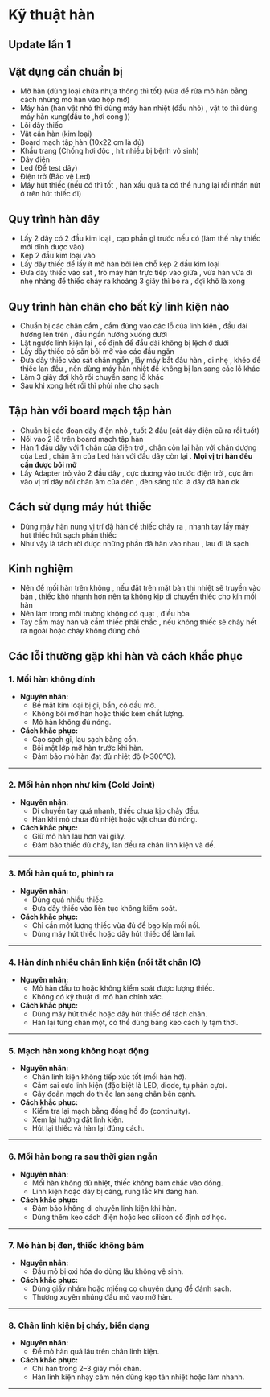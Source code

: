 # Kỹ thuật hàn

## Update lần 1

## Vật dụng cần chuẩn bị

- Mỡ hàn (dùng loại chứa nhựa thông thì tốt) (vừa để rửa mỏ hàn bằng cách nhúng mỏ hàn vào hộp mỡ)
- Máy hàn (hàn vật nhỏ thì dùng máy hàn nhiệt (đầu nhỏ) , vật to thì dùng máy hàn xung(đầu to ,hơi cong ))
- Lõi dây thiếc
- Vật cần hàn (kim loại)
- Board mạch tập hàn (10x22 cm là đủ)
- Khẩu trang (Chống hơi độc , hít nhiều bị bệnh vô sinh)
- Dây điện
- Led (Để test dây)
- Điện trở (Bảo vệ Led)
- Máy hút thiếc (nếu có thì tốt , hàn xấu quá ta có thể nung lại rồi nhấn nút ở trên hút thiếc đi)

## Quy trình hàn dây

- Lấy 2 dây có 2 đầu kim loại , cạo phần gỉ trước nếu có (làm thế này thiếc mới dính được vào)
- Kẹp 2 đầu kim loại vào
- Lấy dây thiếc để lấy ít mỡ hàn bôi lên chỗ kẹp 2 đầu kim loại
- Đưa dây thiếc vào sát , trỏ máy hàn trực tiếp vào giữa , vừa hàn vừa di nhẹ nhàng để thiếc chảy ra khoảng 3 giây thì bỏ ra , đợi khô là xong

## Quy trình hàn chân cho bất kỳ linh kiện nào

- Chuẩn bị các chân cắm , cắm đúng vào các lỗ của linh kiện , đầu dài hướng lên trên , đầu ngắn hướng xuống dưới
- Lật ngược linh kiện lại , cố định để đầu dài không bị lệch ở dưới
- Lấy dây thiếc có sẵn bôi mỡ vào các đầu ngắn
- Đưa dây thiếc vào sát chân ngắn , lấy máy bắt đầu hàn , di nhẹ , khéo để thiếc lan đều , nên dùng máy hàn nhiệt để không bị lan sang các lỗ khác
- Làm 3 giây đợi khô rồi chuyển sang lỗ khác
- Sau khi xong hết rồi thì phủi nhẹ cho sạch

## Tập hàn với board mạch tập hàn

- Chuẩn bị các đoạn dây điện nhỏ , tuốt 2 đầu (cắt dây điện cũ ra rồi tuốt)
- Nối vào 2 lỗ trên board mạch tập hàn
- Hàn 1 đầu dây với 1 chân của điện trở , chân còn lại hàn với chân dương của Led , chân âm của Led hàn với đầu dây còn lại . **Mọi vị trí hàn đều cần được bôi mỡ**
- Lấy Adapter trỏ vào 2 đầu dây , cực dương vào trước điện trở , cực âm vào vị trí dây nối chân âm của đèn , đèn sáng tức là dây đã hàn ok

## Cách sử dụng máy hút thiếc

- Dùng máy hàn nung vị trí đã hàn để thiếc chảy ra , nhanh tay lấy máy hút thiếc hút sạch phần thiếc
- Như vậy là tách rời được những phần đã hàn vào nhau , lau đi là sạch

## Kinh nghiệm

- Nên để mối hàn trên không , nếu đặt trên mặt bàn thì nhiệt sẽ truyền vào bản , thiếc khô nhanh hơn nên ta không kịp di chuyển thiếc cho kín mối hàn
- Nên làm trong môi trường không có quạt , điều hòa 
- Tay cầm máy hàn và cầm thiếc phải chắc , nếu không thiếc sẽ chảy hết ra ngoài hoặc chảy không đúng chỗ 

## Các lỗi thường gặp khi hàn và cách khắc phục

### 1. Mối hàn không dính
- **Nguyên nhân:**
  - Bề mặt kim loại bị gỉ, bẩn, có dầu mỡ.
  - Không bôi mỡ hàn hoặc thiếc kém chất lượng.
  - Mỏ hàn không đủ nóng.
- **Cách khắc phục:**
  - Cạo sạch gỉ, lau sạch bằng cồn.
  - Bôi một lớp mỡ hàn trước khi hàn.
  - Đảm bảo mỏ hàn đạt đủ nhiệt độ (>300°C).

---

### 2. Mối hàn nhọn như kim (Cold Joint)
- **Nguyên nhân:**
  - Di chuyển tay quá nhanh, thiếc chưa kịp chảy đều.
  - Hàn khi mỏ chưa đủ nhiệt hoặc vật chưa đủ nóng.
- **Cách khắc phục:**
  - Giữ mỏ hàn lâu hơn vài giây.
  - Đảm bảo thiếc đủ chảy, lan đều ra chân linh kiện và đế.

---

### 3. Mối hàn quá to, phình ra
- **Nguyên nhân:**
  - Dùng quá nhiều thiếc.
  - Đưa dây thiếc vào liên tục không kiểm soát.
- **Cách khắc phục:**
  - Chỉ cần một lượng thiếc vừa đủ để bao kín mối nối.
  - Dùng máy hút thiếc hoặc dây hút thiếc để làm lại.

---

### 4. Hàn dính nhiều chân linh kiện (nối tắt chân IC)
- **Nguyên nhân:**
  - Mỏ hàn đầu to hoặc không kiểm soát được lượng thiếc.
  - Không có kỹ thuật di mỏ hàn chính xác.
- **Cách khắc phục:**
  - Dùng máy hút thiếc hoặc dây hút thiếc để tách chân.
  - Hàn lại từng chân một, có thể dùng băng keo cách ly tạm thời.

---

### 5. Mạch hàn xong không hoạt động
- **Nguyên nhân:**
  - Chân linh kiện không tiếp xúc tốt (mối hàn hở).
  - Cắm sai cực linh kiện (đặc biệt là LED, diode, tụ phân cực).
  - Gây đoản mạch do thiếc lan sang chân bên cạnh.
- **Cách khắc phục:**
  - Kiểm tra lại mạch bằng đồng hồ đo (continuity).
  - Xem lại hướng đặt linh kiện.
  - Hút lại thiếc và hàn lại đúng cách.

---

### 6. Mối hàn bong ra sau thời gian ngắn
- **Nguyên nhân:**
  - Mối hàn không đủ nhiệt, thiếc không bám chắc vào đồng.
  - Linh kiện hoặc dây bị căng, rung lắc khi đang hàn.
- **Cách khắc phục:**
  - Đảm bảo không di chuyển linh kiện khi hàn.
  - Dùng thêm keo cách điện hoặc keo silicon cố định cơ học.

---

### 7. Mỏ hàn bị đen, thiếc không bám
- **Nguyên nhân:**
  - Đầu mỏ bị oxi hóa do dùng lâu không vệ sinh.
- **Cách khắc phục:**
  - Dùng giấy nhám hoặc miếng cọ chuyên dụng để đánh sạch.
  - Thường xuyên nhúng đầu mỏ vào mỡ hàn.

---

### 8. Chân linh kiện bị cháy, biến dạng
- **Nguyên nhân:**
  - Để mỏ hàn quá lâu trên chân linh kiện.
- **Cách khắc phục:**
  - Chỉ hàn trong 2–3 giây mỗi chân.
  - Hàn linh kiện nhạy cảm nên dùng kẹp tản nhiệt hoặc làm nhanh.

---



